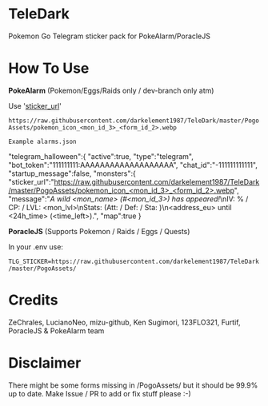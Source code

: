 # TeleDark
Pokemon Go Telegram sticker pack for PokeAlarm/PoracleJS

# How To Use

**PokeAlarm** (Pokemon/Eggs/Raids only / dev-branch only atm)

Use '[sticker_url](https://pa.readthedocs.io/en/master/configuration/alarms/telegram.html#advanced-config)' 

`https://raw.githubusercontent.com/darkelement1987/TeleDark/master/PogoAssets/pokemon_icon_<mon_id_3>_<form_id_2>.webp`

`Example alarms.json`

  "telegram_halloween":{
    "active":true,
    "type":"telegram",
    "bot_token":"111111111:AAAAAAAAAAAAAAAAAAA",
    "chat_id":"-111111111111",
    "startup_message":false,
    "monsters":{
        "sticker_url":"https://raw.githubusercontent.com/darkelement1987/TeleDark/master/PogoAssets/pokemon_icon_<mon_id_3>_<form_id_2>.webp",
        "message":"*A wild <mon_name> (#<mon_id_3>) has appeared!*\nIV: <iv>% / CP: <cp> / LVL: <mon_lvl>\nStats: (Att: <atk> / Def: <def> / Sta: <sta>)\n<address_eu> until <24h_time> (<time_left>).",
        "map":true
    }

**PoracleJS** (Supports Pokemon / Raids / Eggs / Quests)

In your .env use:

`TLG_STICKER=https://raw.githubusercontent.com/darkelement1987/TeleDark/master/PogoAssets/`

# Credits 
ZeChrales, LucianoNeo, mizu-github, Ken Sugimori, 123FLO321, Furtif, PoracleJS & PokeAlarm team

# Disclaimer
There might be some forms missing in /PogoAssets/ but it should be 99.9% up to date.
Make Issue / PR to add or fix stuff please :-)
